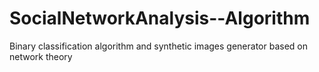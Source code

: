 # SocialNetworkAnalysis--Algorithm
Binary classification algorithm and synthetic images generator based on network theory
